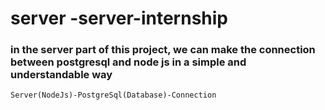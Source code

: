 # server -server-internship
### in the server part of this project, we can make the connection between postgresql and node js in a simple and understandable way


`Server(NodeJs)-PostgreSql(Database)-Connection`
